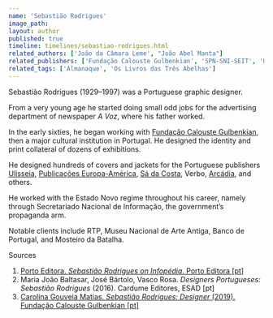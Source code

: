 ```yaml
---
name: 'Sebastião Rodrigues'
image_path:
layout: author
published: true
timeline: timelines/sebastiao-rodrigues.html
related_authors: ['João da Câmara Leme', "João Abel Manta"]
related_publishers: ['Fundação Calouste Gulbenkian', 'SPN-SNI-SEIT', 'Ulisseia', 'Arcádia', 'Publicações Europa América', 'Editorial Técnica e Artística', 'Livraria Morais Editora']
related_tags: ['Almanaque', 'Os Livros das Três Abelhas']
---
```

Sebastião Rodrigues (1929–1997) was a Portuguese graphic designer.

From a very young age he started doing small odd jobs for the advertising department of newspaper *A Voz*, where his father worked.

In the early sixties, he began working with <a class="text cat-link publisher" href="/publishers/Fundação Calouste Gulbenkian/">Fundação Calouste Gulbenkian</a>, then a major cultural institution in Portugal. He designed the identity and print collateral of dozens of exhibitions.

He designed hundreds of covers and jackets for the Portuguese publishers <a class="text cat-link publisher" href="/publishers/Ulisseia/">Ulisseia</a>, <a class="text cat-link publisher" href="/publishers/Publicações Europa-América/">Publicações Europa-América</a>, <a class="text cat-link publisher" href="/publishers/Sá da Costa/">Sá da Costa</a>, Verbo, <a class="text cat-link publisher" href="/publishers/Arcádia/">Arcádia</a>, and others.

He worked with the Estado Novo regime throughout his career, namely through Secretariado Nacional de Informação, the government’s propaganda arm.

Notable clients include RTP, Museu Nacional de Arte Antiga, Banco de Portugal, and Mosteiro da Batalha.


<span class="fn-title" >Sources</span>
<ol class="footnotes">
<li><a class="fn-link" href="https://www.infopedia.pt/$sebastiao-rodrigues">Porto Editora. <cite>Sebastião Rodrigues on Infopédia</cite>. Porto Editora [pt]</a></li>
<li>Maria João Baltasar, José Bártolo, Vasco Rosa. <cite>Designers Portugueses: Sebastião Rodrigues</cite> (2016). Cardume Editores, ESAD [pt]</li>
<li><a class="fn-link" href="https://gulbenkian.pt/historia-das-exposicoes/exhibitions/971/">Carolina Gouveia Matias. <cite>Sebastião Rodrigues: Designer</cite> (2019). Fundação Calouste Gulbenkian [pt]</a></li>

</ol>